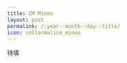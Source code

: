 ```yaml
---
title: CM Mineo
layout: post
permalink: /:year-:month-:day-:title/
icon: collarmalice_mineo
---
```



待填